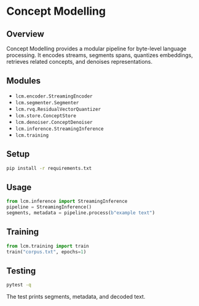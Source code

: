 # Concept Modelling

## Overview

Concept Modelling provides a modular pipeline for byte-level language processing. It encodes streams, segments spans, quantizes embeddings, retrieves related concepts, and denoises representations.

## Modules

- `lcm.encoder.StreamingEncoder`
- `lcm.segmenter.Segmenter`
- `lcm.rvq.ResidualVectorQuantizer`
- `lcm.store.ConceptStore`
- `lcm.denoiser.ConceptDenoiser`
- `lcm.inference.StreamingInference`
- `lcm.training`

## Setup

```bash
pip install -r requirements.txt
```

## Usage

```python
from lcm.inference import StreamingInference
pipeline = StreamingInference()
segments, metadata = pipeline.process(b"example text")
```

## Training

```python
from lcm.training import train
train("corpus.txt", epochs=1)
```

## Testing

```bash
pytest -q
```
The test prints segments, metadata, and decoded text.
